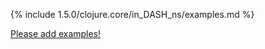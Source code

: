 {% include 1.5.0/clojure.core/in_DASH_ns/examples.md %}

[Please add examples!](https://github.com/arrdem/grimoire/edit/master/_includes/1.6.0/clojure.core/in_DASH_ns/examples.md)
